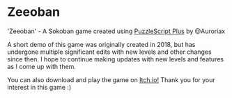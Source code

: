 # Zeeoban
'Zeeoban' - A Sokoban game created using [PuzzleScript Plus](https://auroriax.github.io/PuzzleScript/) by @Auroriax

A short demo of this game was originally created in 2018, but has undergone multiple significant edits with new levels and other changes since then. I hope to continue making updates with new levels and features as I come up with them.

You can also download and play the game on [Itch.io!](https://tank-games.itch.io/zeeoban)
Thank you for your interest in this game :)
